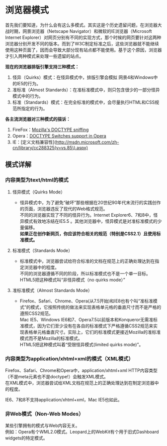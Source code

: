 # 浏览器模式

首先我们要知道，为什么会有这么多模式。其实这是个历史遗留问题，在浏览器大战时期，网景浏览器（Netscape Navigator）和微软的IE浏览器（Microsoft Internet Explorer）对网页分别有不同的实现方式，那个时候的网页要针对这两种浏览器分别开发不同的版本。而到了W3C制定标准之后，这些浏览器就不能继续使用这种页面了，因而会导致大部分现有站点都不能使用。基于这个原因，浏览器才引入两种模式来处理一些遗留的站点。

__现在的浏览器排版引擎支持三种模式：__

1. 怪异（Quirks）模式：在怪异模式中，排版引擎会模拟 网景4和Windows中的IE5的行为。
2. 准标准（Almost Standards）：在准标准模式中，则只包含很少的一部分怪异模式中的行为。
3. 标准（Standards）模式：在完全标准的模式中，会尽量执行HTML和CSS规范所指定的行为。

__各主流浏览器对三种模式的描诉：__

1. FireFox：[Mozilla's DOCTYPE sniffing](https://developer.mozilla.org/en-US/docs/Mozilla's_DOCTYPE_sniffing)
2. Opera：[DOCTYPE Switches support in Opera](http://www.opera.com/docs/specs/doctype/)
3. IE：[定义文档兼容性](http://msdn.microsoft.com/zh-cn/library/cc288325(v=vs.85\).aspx)


## 模式详解

### 内容类型为text/html的模式

1. 怪异模式（Quirks Mode）
    * 怪异模式中，为了避免“破坏”那些根据在20世纪90年代末流行的实践创作的页面，浏览器违反了现代的Web格式规范。<br>
不同的浏览器实现了不同的怪异行为。Internet Explorer6、7和8中，怪异模式有效地冻结在IE5.5 。其他浏览器中，怪异模式是对准标准模式的少量偏移。<br>
__如果正在创作新网页，你应该符合相关的规范（特别是CSS2.1）且使用标准模式。__

2. 标准模式（Standards Mode）
    * 标准模式中，浏览器尝试给符合标准的文档在规范上的正确处理达到在指定浏览器中的程度。<br>
不同的浏览器遵循不同的阶段，所以标准模式也不是一个单一目标。<br>
HTML5把这种模式叫“非怪异模式（no quirks mode）”

3. 准标准模式（Almost Standards Mode）
    * Firefox、Safari、Chrome、Opera(从7.5开始)和IE8也有个叫“准标准模式”的模式，它按照传统的做法来实现表格单元格的垂直尺寸而不是严格的遵照CSS2规范。<br>
Mac IE5、Windows IE6和7、Opera7.5以前版本和Konqueror无需准标准模式，因为它们至少没有在各自的标准模式下严格遵循CSS2规范来实现表格单元格垂直尺寸。实际上，它们的标准模式更接近Mozilla的准标准模式而不是Mozilla的标准模式。<br>
HTML5把这种模式叫着“受限怪异模式(limited quirks mode)”。


### 内容类型为application/xhtml+xml的模式（XML模式）

Firefox、Safari、Chrome和Opera中，application/xhtml+xml HTTP内容类型（不是meta元素也不是doctype!）会触发XML模式。<br>
在XML模式中，浏览器尝试给XML文档在规范上的正确处理达到在制定浏览器中的程度。

IE6、7和8不支持application/xhtml+xml，Mac IE5也如此。


### 非Web模式（Non-Web Modes）

某些引擎拥有的模式与Web内容无关。<br>
例如：Opera有个WML2.0模式。Leopard上的WebKit有个用于旧式Dashboard widgets的特定模式。



